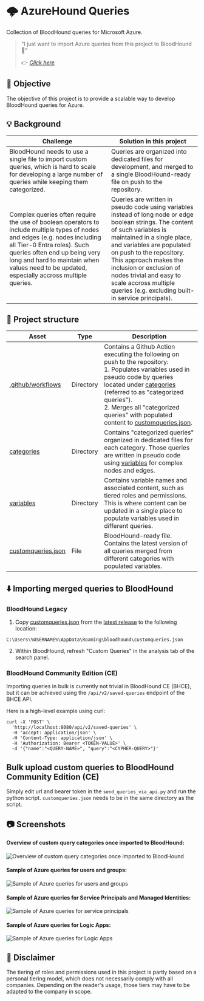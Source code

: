 # 🌩️ AzureHound Queries

Collection of BloodHound queries for Microsoft Azure.

> "I just want to import Azure queries from this project to BloodHound 🤩" 
>
> 👉 <cite>[Click here](#bh-import)</cite>


## 🎯 Objective

The objective of this project is to provide a scalable way to develop BloodHound queries for Azure.


## 💡 Background 

| Challenge | Solution in this project | 
|-----------|----------|
| BloodHound needs to use a single file to import custom queries, which is hard to scale for developing a large number of queries while keeping them categorized. | Queries are organized into dedicated files for development, and merged to a single BloodHound-ready file on push to the repository. |
| Complex queries often require the use of boolean operators to include multiple types of nodes and edges (e.g. nodes including all Tier-0 Entra roles). Such queries often end up being very long and hard to maintain when values need to be updated, especially accross multiple queries. | Queries are written in pseudo code using variables instead of long node or edge boolean strings. The content of such variables is maintained in a single place, and variables are populated on push to the repository. <br> This approach makes the inclusion or exclusion of nodes trivial and easy to scale accross multiple queries (e.g. excluding built-in service principals). |


## 🧱 Project structure

| Asset | Type | Description |
|---|---|---|
| [.github/workflows](https://github.com/emiliensocchi/azurehound-queries/tree/main/.github/workflows) | Directory | Contains a Github Action executing the following on push to the repository: <br> 1. Populates variables used in pseudo code by queries located under [categories](https://github.com/emiliensocchi/azurehound-queries/tree/main/categories) (referred to as "categorized queries"). <br> 2. Merges all "categorized queries" with populated content to [customqueries.json](https://github.com/emiliensocchi/azurehound-queries/blob/main/customqueries.json). |
| [categories](https://github.com/emiliensocchi/azurehound-queries/tree/main/categories) | Directory | Contains "categorized queries" organized in dedicated files for each category. Those queries are written in pseudo code using [variables](https://github.com/emiliensocchi/azurehound-queries/tree/main/variables) for complex nodes and edges. |
| [variables](https://github.com/emiliensocchi/azurehound-queries/tree/main/variables) | Directory | Contains variable names and associated content, such as tiered roles and permissions. This is where content can be updated in a single place to populate variables used in different queries. |
| [customqueries.json](https://github.com/emiliensocchi/azurehound-queries/blob/main/customqueries.json) | File | BloodHound-ready file. Contains the latest version of all queries merged from different categories with populated variables. |


<a id='bh-import'></a>
## ⬇️ Importing merged queries to BloodHound 

### BloodHound Legacy

1. Copy [customqueries.json](https://github.com/emiliensocchi/azurehound-queries/releases/download/v1.0.0/customqueries.json) from the [latest release](https://github.com/emiliensocchi/azurehound-queries/releases) to the following location: 

```code
C:\Users\%USERNAME%\AppData\Roaming\bloodhound\customqueries.json
```

2. Within BloodHound, refresh "Custom Queries" in the analysis tab of the search panel.

### BloodHound Community Edition (CE)

Importing queries in bulk is currently not trivial in BloodHound CE (BHCE), but it can be achieved using the `/api/v2/saved-queries` endpoint of the BHCE API.

Here is a high-level example using curl:

```code
curl -X 'POST' \
  'http://localhost:8080/api/v2/saved-queries' \
  -H 'accept: application/json' \
  -H 'Content-Type: application/json' \
  -H 'Authorization: Bearer <TOKEN-VALUE>' \
  -d '{"name":"<QUERY-NAME>", "query":"<CYPHER-QUERY>"}'
```

## Bulk upload custom queries to BloodHound Community Edition (CE)

Simply edit url and bearer token in the `send_queries_via_api.py` and run the python script. `customqueries.json` needs to be in the same directory as the script.

## 📷 Screenshots

#### Overview of custom query categories once imported to BloodHound:

![Overview of custom query categories once imported to BloodHound](assets/images/01_example_imported_collapsed.png)

#### Sample of Azure queries for users and groups:

![Sample of Azure queries for users and groups](assets/images/02_example_users_groups.png)


#### Sample of Azure queries for Service Principals and Managed Identities:

![Sample of Azure queries for service principals](assets/images/03_example_service_principals.png)

#### Sample of Azure queries for Logic Apps:

![Sample of Azure queries for Logic Apps](assets/images/04_example_logic_apps.png)


## 📢 Disclaimer

The tiering of roles and permissions used in this project is partly based on a personal tiering model, which does not necessarily comply with all companies. Depending on the reader's usage, those tiers may have to be adapted to the company in scope.
